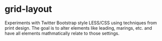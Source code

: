 # grid-layout
Experiments with Twitter Bootstrap style LESS/CSS using techniques from print design. The goal is to alter elements like leading, marings, etc. and have all elements mathmatically relate to those settings.
